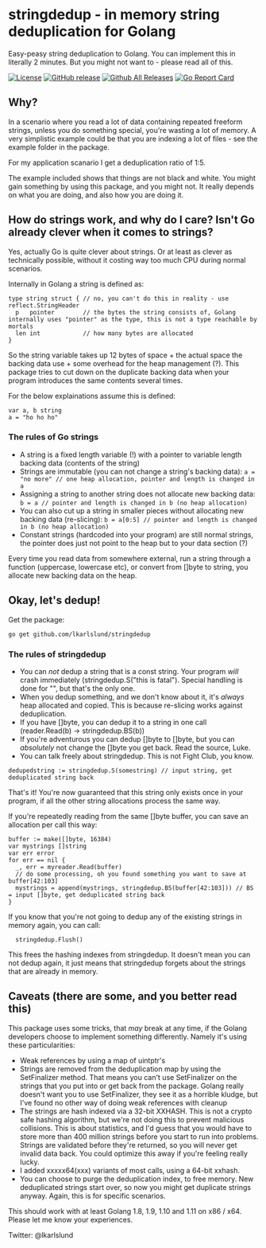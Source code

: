 # stringdedup - in memory string deduplication for Golang

Easy-peasy string deduplication to Golang. You can implement this in literally 2 minutes. But you might not want to - please read all of this.

[![License](https://img.shields.io/badge/License-MIT-blue.svg)](https://opensource.org/licenses/MIT)
[![GitHub release](https://img.shields.io/github/release/lkarlslund/stringdedup.svg)](https://github.com/lkarlslund/stringdedup/releases)
[![Github All Releases](https://img.shields.io/github/downloads/lkarlslund/stringdedup/total.svg)](http://www.somsubhra.com/github-release-stats/?username=lkarlslund&repository=stringdedup)
[![Go Report Card](https://goreportcard.com/badge/github.com/lkarlslund/stringdedup)](https://goreportcard.com/report/github.com/lkarlslund/stringdedup) 

## Why?

In a scenario where you read a lot of data containing repeated freeform strings, unless you do something special, you're wasting a lot of memory. A very simplistic example could be that you are indexing a lot of files - see the example folder in the package.

For my application scanario I get a deduplication ratio of 1:5. 

The example included shows that things are not black and white. You might gain something by using this package, and you might not. It really depends on what you are doing, and also how you are doing it.

## How do strings work, and why do I care? Isn't Go already clever when it comes to strings?

Yes, actually Go is quite clever about strings. Or at least as clever as technically possible, without it costing way too much CPU during normal scenarios.

Internally in Golang a string is defined as:

```
type string struct { // no, you can't do this in reality - use reflect.StringHeader
  p   pointer        // the bytes the string consists of, Golang internally uses "pointer" as the type, this is not a type reachable by mortals
  len int            // how many bytes are allocated
}
```
So the string variable takes up 12 bytes of space + the actual space the backing data use + some overhead for the heap management (?). This package tries to cut down on the duplicate backing data when your program introduces the same contents several times.

For the below explainations assume this is defined:
```
var a, b string
a = "ho ho ho"
```
### The rules of Go strings
- A string is a fixed length variable (!) with a pointer to variable length backing data (contents of the string)
- Strings are immutable (you can not change a string's backing data): `a = "no more" // one heap allocation, pointer and length is changed in a`
- Assigning a string to another string does not allocate new backing data: `b = a // pointer and length is changed in b (no heap allocation)`
- You can also cut up a string in smaller pieces without allocating new backing data (re-slicing): `b = a[0:5] // pointer and length is changed in b (no heap allocation)`
- Constant strings (hardcoded into your program) are still normal strings, the pointer does just not point to the heap but to your data section (?)

Every time you read data from somewhere external, run a string through a function (uppercase, lowercase etc), or convert from []byte to string, you allocate new backing data on the heap. 

## Okay, let's dedup!

Get the package:
```
go get github.com/lkarlslund/stringdedup
```

### The rules of stringdedup
- You can *not* dedup a string that is a const string. Your program *will* crash immediately (stringdedup.S("this is fatal"). Special handling is done for "", but that's the only one.
- When you dedup something, and we don't know about it, it's *always* heap allocated and copied. This is because re-slicing works against deduplication.
- If you have []byte, you can dedup it to a string in one call (reader.Read(b) -> stringdedup.BS(b))
- If you're adventurous you can dedup []byte to []byte, but you can *absolutely* not change the []byte you get back. Read the source, Luke.
- You can talk freely about stringdedup. This is not Fight Club, you know.

```
dedupedstring := stringdedup.S(somestring) // input string, get deduplicated string back
```
That's it! You're now guaranteed that this string only exists once in your program, if all the other string allocations process the same way.

If you're repeatedly reading from the same []byte buffer, you can save an allocation per call this way:
```
buffer := make([]byte, 16384)
var mystrings []string
var err error
for err == nil {
  _, err = myreader.Read(buffer)
  // do some processing, oh you found something you want to save at buffer[42:103]
  mystrings = append(mystrings, stringdedup.BS(buffer[42:103])) // BS = input []byte, get deduplicated string back
} 
```
If you know that you're not going to dedup any of the existing strings in memory again, you can call:
```
  stringdedup.Flush()
```
This frees the hashing indexes from stringdedup. It doesn't mean you can not dedup again, it just means that stringdedup forgets about the strings that are already in memory.

## Caveats (there are some, and you better read this)

This package uses some tricks, that *may* break at any time, if the Golang developers choose to implement something differently. Namely it's using these particularities:

- Weak references by using a map of uintptr's
- Strings are removed from the deduplication map by using the SetFinalizer method. That means you can't use SetFinalizer on the strings that you put into or get back from the package. Golang really doesn't want you to use SetFinalizer, they see it as a horrible kludge, but I've found no other way of doing weak references with cleanup
- The strings are hash indexed via a 32-bit XXHASH. This is not a crypto safe hashing algorithm, but we're not doing this to prevent malicious collisions. This is about statistics, and I'd guess that you would have to store more than 400 million strings before you start to run into problems. Strings are validated before they're returned, so you will never get invalid data back. You could optimize this away if you're feeling really lucky.
- I added xxxxx64(xxx) variants of most calls, using a 64-bit xxhash.
- You can choose to purge the deduplication index, to free memory. New deduplicated strings start over, so now you might get duplicate strings anyway. Again, this is for specific scenarios.

This should work with at least Golang 1.8, 1.9, 1.10 and 1.11 on x86 / x64. Please let me know your experiences.

Twitter: @lkarlslund